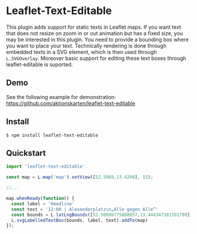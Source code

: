 # Leaflet-Text-Editable

This plugin adds support for static texts in Leaflet maps. If you want text that
does not resize on zoom in or out animation but has a fixed size, you may be
interested in this plugin. You need to provide a bounding box where you want to
place your text. Technically rendering is done through embedded texts in a SVG
element, which is then used through `L.SVGOverlay`. Moreover basic support for
editing these text boxes through leaflet-editable is suported.


## Demo

See the following example for demonstration: https://github.com/aktionskarten/leaflet-text-editable


## Install

```
$ npm install leaflet-text-editable
```


## Quickstart

```javascript
import 'leaflet-text-editable'

const map = L.map('map').setView([52.5069,13.4298], 15);

//...

map.whenReady(function() {
  const label = 'Headline'
  const text = '12:00 | Alexanderplatz\n„Alle gegen Alle“'
  const bounds = L.latLngBounds([52.50998775888057,13.444347381591799],[52.50611297738362,13.427524566650392]);
  L.svgLabelledTextBox(bounds, label, text).addTo(map)
});
```
